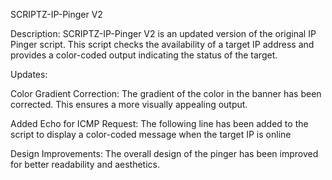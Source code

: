SCRIPTZ-IP-Pinger V2

Description: SCRIPTZ-IP-Pinger V2 is an updated version of the original IP Pinger script. This script checks the availability of a target IP address and provides a color-coded output indicating the status of the target.

Updates:

Color Gradient Correction: The gradient of the color in the banner has been corrected. This ensures a more visually appealing output.

Added Echo for ICMP Request: The following line has been added to the script to display a color-coded message when the target IP is online

Design Improvements: The overall design of the pinger has been improved for better readability and aesthetics.
